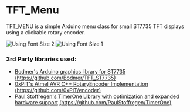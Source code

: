 # TFT_Menu  

TFT_MENU is a simple Arduino menu class for small ST7735 TFT displays using a clickable rotary encoder. 


![Using Font Size 2](https://github.com/russhughes/TFT_Menu/blob/master/images/FontSize2.png) ![Using Font Size 1](https://github.com/russhughes/TFT_Menu/blob/master/images/FontSize1.png)

### 3rd Party libraries used:
* [Bodmer's Arduino graphics library for ST7735](https://github.com/Bodmer/TFT_ST7735) [(https://github.com/Bodmer/TFT_ST7735)](https://github.com/Bodmer/TFT_ST7735)
* [0xPIT's Atmel AVR C++ RotaryEncoder Implementation](https://github.com/0xPIT/encoder) [(https://github.com/0xPIT/encoder)](https://github.com/0xPIT/encoder)
* [Paul Stoffregen's TimerOne Library with optimization and expanded hardware support](https://github.com/PaulStoffregen/TimerOne) [(https://github.com/PaulStoffregen/TimerOne)](https://github.com/PaulStoffregen/TimerOne)

